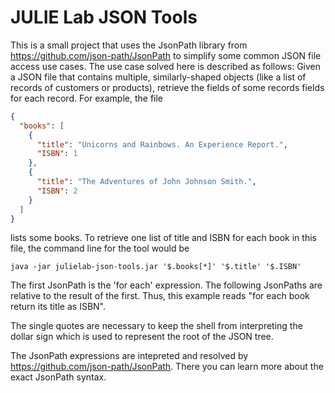 # JULIE Lab JSON Tools

This is a small project that uses the JsonPath library from https://github.com/json-path/JsonPath to simplify some
common JSON file access use cases. The use case solved here is described as follows: Given a JSON file that contains
multiple, similarly-shaped objects (like a list of records of customers or products), retrieve the fields of some
records fields for each record. For example, the file

```json
{
  "books": [
    {
      "title": "Unicorns and Rainbows. An Experience Report.",
      "ISBN": 1
    },
    {
      "title": "The Adventures of John Johnson Smith.",
      "ISBN": 2
    }
  ]
}
```

lists some books. To retrieve one list of title and ISBN for each book in this file, the command line for the tool
would be
 
```
java -jar julielab-json-tools.jar '$.books[*]' '$.title' '$.ISBN'
``` 

The first JsonPath is the 'for each' expression. The following JsonPaths are relative to the result of the first.
Thus, this example reads "for each book return its title as ISBN".

The single quotes are necessary to keep the shell from interpreting the dollar sign which is used to represent the
root of the JSON tree.
 
The JsonPath expressions are intepreted and resolved by https://github.com/json-path/JsonPath. There you can learn more
about the exact JsonPath syntax.